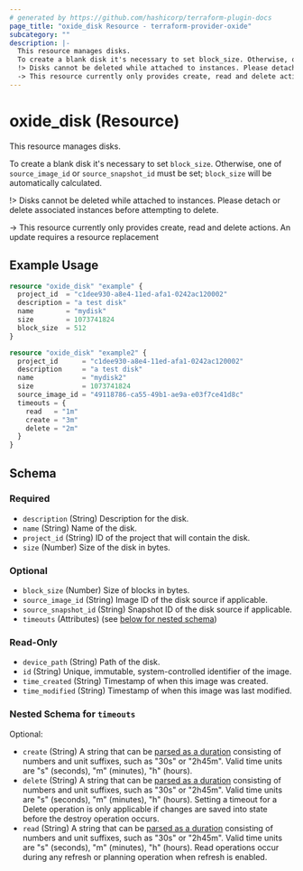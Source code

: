 ```yaml
---
# generated by https://github.com/hashicorp/terraform-plugin-docs
page_title: "oxide_disk Resource - terraform-provider-oxide"
subcategory: ""
description: |-
  This resource manages disks.
  To create a blank disk it's necessary to set block_size. Otherwise, one of source_image_id or source_snapshot_id must be set; block_size will be automatically calculated.
  !> Disks cannot be deleted while attached to instances. Please detach or delete associated instances before attempting to delete.
  -> This resource currently only provides create, read and delete actions. An update requires a resource replacement
---
```


# oxide_disk (Resource)

This resource manages disks.

To create a blank disk it's necessary to set `block_size`. Otherwise, one of `source_image_id` or `source_snapshot_id` must be set; `block_size` will be automatically calculated.

!> Disks cannot be deleted while attached to instances. Please detach or delete associated instances before attempting to delete.

-> This resource currently only provides create, read and delete actions. An update requires a resource replacement

## Example Usage

```terraform
resource "oxide_disk" "example" {
  project_id  = "c1dee930-a8e4-11ed-afa1-0242ac120002"
  description = "a test disk"
  name        = "mydisk"
  size        = 1073741824
  block_size  = 512
}

resource "oxide_disk" "example2" {
  project_id      = "c1dee930-a8e4-11ed-afa1-0242ac120002"
  description     = "a test disk"
  name            = "mydisk2"
  size            = 1073741824
  source_image_id = "49118786-ca55-49b1-ae9a-e03f7ce41d8c"
  timeouts = {
    read   = "1m"
    create = "3m"
    delete = "2m"
  }
}
```

<!-- schema generated by tfplugindocs -->
## Schema

### Required

- `description` (String) Description for the disk.
- `name` (String) Name of the disk.
- `project_id` (String) ID of the project that will contain the disk.
- `size` (Number) Size of the disk in bytes.

### Optional

- `block_size` (Number) Size of blocks in bytes.
- `source_image_id` (String) Image ID of the disk source if applicable.
- `source_snapshot_id` (String) Snapshot ID of the disk source if applicable.
- `timeouts` (Attributes) (see [below for nested schema](#nestedatt--timeouts))

### Read-Only

- `device_path` (String) Path of the disk.
- `id` (String) Unique, immutable, system-controlled identifier of the image.
- `time_created` (String) Timestamp of when this image was created.
- `time_modified` (String) Timestamp of when this image was last modified.

<a id="nestedatt--timeouts"></a>
### Nested Schema for `timeouts`

Optional:

- `create` (String) A string that can be [parsed as a duration](https://pkg.go.dev/time#ParseDuration) consisting of numbers and unit suffixes, such as "30s" or "2h45m". Valid time units are "s" (seconds), "m" (minutes), "h" (hours).
- `delete` (String) A string that can be [parsed as a duration](https://pkg.go.dev/time#ParseDuration) consisting of numbers and unit suffixes, such as "30s" or "2h45m". Valid time units are "s" (seconds), "m" (minutes), "h" (hours). Setting a timeout for a Delete operation is only applicable if changes are saved into state before the destroy operation occurs.
- `read` (String) A string that can be [parsed as a duration](https://pkg.go.dev/time#ParseDuration) consisting of numbers and unit suffixes, such as "30s" or "2h45m". Valid time units are "s" (seconds), "m" (minutes), "h" (hours). Read operations occur during any refresh or planning operation when refresh is enabled.
